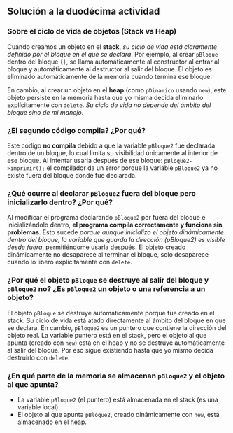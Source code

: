 ## Solución a la duodécima actividad
### Sobre el ciclo de vida de objetos (Stack vs Heap)
Cuando creamos un objeto en el **stack**, _su ciclo de vida está claramente definido por el bloque en el que se declara_. 
Por ejemplo, al crear ```pBloque``` dentro del bloque ```{}```, se llama automáticamente al constructor al entrar al bloque y automáticamente al destructor al salir del bloque. 
El objeto es eliminado automáticamente de la memoria cuando termina ese bloque.

En cambio, al crear un objeto en el **heap** (como ```pDinamico``` usando ```new```), este objeto persiste en la memoria hasta que yo misma decida eliminarlo explícitamente con ```delete```. _Su ciclo de vida no depende del ámbito del bloque sino de mi manejo_.

### ¿El segundo código compila? ¿Por qué?
Este código **no compila** debido a que la variable ```pBloque2``` fue declarada dentro de un bloque, lo cual limita su visibilidad únicamente al interior de ese bloque. Al intentar usarla después de ese bloque:
```pBloque2->imprimir();``` el compilador da un error porque la variable ```pBloque2``` ya no existe fuera del bloque donde fue declarada.

### ¿Qué ocurre al declarar ```pBloque2``` fuera del bloque pero inicializarlo dentro? ¿Por qué?
Al modificar el programa declarando ```pBloque2``` por fuera del bloque e inicializándolo dentro, **el  programa compila correctamente y funciona sin problemas**. Esto sucede _porque aunque inicializo el objeto dinámicamente dentro del bloque, la variable que guarda la dirección (pBloque2) es visible desde fuera_, permitiéndome usarla después. El objeto creado dinámicamente no desaparece al terminar el bloque, solo desaparece cuando lo libero explícitamente con ```delete```.

### ¿Por qué el objeto ```pBloque``` se destruye al salir del bloque y ```pBloque2``` no? ¿Es ```pBloque2``` un objeto o una referencia a un objeto?
El objeto ```pBloque``` se destruye automáticamente porque fue creado en el stack. Su ciclo de vida está atado directamente al ámbito del bloque en que se declara. En cambio, ```pBloque2``` es un puntero que contiene la dirección del objeto real. La variable puntero está en el stack, pero el objeto al que apunta (creado con ```new```) está en el heap y no se destruye automáticamente al salir del bloque. Por eso sigue existiendo hasta que yo mismo decida destruirlo con ```delete```.

### ¿En qué parte de la memoria se almacenan ```pBloque2``` y el objeto al que apunta? 
- La variable ```pBloque2``` (el puntero) está almacenada en el stack (es una variable local).  
- El objeto al que apunta ```pBloque2```, creado dinámicamente con ```new```, está almacenado en el heap.
